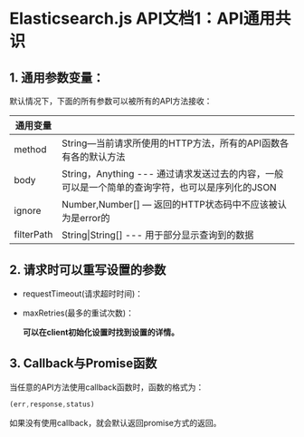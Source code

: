 # Elasticsearch.js API文档1：API通用共识

## 1. 通用参数变量：

默认情况下，下面的所有参数可以被所有的API方法接收：

| 通用变量   |                                                              |
| ---------- | ------------------------------------------------------------ |
| method     | String—当前请求所使用的HTTP方法，所有的API函数各有各的默认方法 |
| body       | String，Anything --- 通过请求发送过去的内容，一般可以是一个简单的查询字符，也可以是序列化的JSON |
| ignore     | Number,Number[] — 返回的HTTP状态码中不应该被认为是error的    |
| filterPath | String\|String[] --- 用于部分显示查询到的数据                |

## 2. 请求时可以重写设置的参数

- requestTimeout(请求超时时间)：

- maxRetries(最多的重试次数)：

  **可以在client初始化设置时找到设置的详情。**

## 3. Callback与Promise函数

当任意的API方法使用callback函数时，函数的格式为：

```javascript
(err,response,status)
```

如果没有使用callback，就会默认返回promise方式的返回。